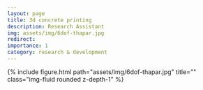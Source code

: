 ```yaml
---
layout: page
title: 3d concrete printing
description: Research Assistant
img: assets/img/6dof-thapar.jpg
redirect:
importance: 1
category: research & development
---
```


<div class="row">
    <div class="col-sm mt-3 mt-md-0">
        {% include figure.html path="assets/img/6dof-thapar.jpg" title="" class="img-fluid rounded z-depth-1" %}
    </div>
</div>
